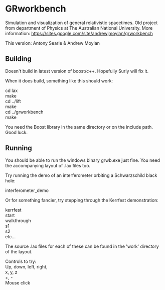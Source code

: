 GRworkbench
===========

Simulation and visualization of general relativistic spacetimes. Old project from department of Physics at The Australian National University. More information: https://sites.google.com/site/andrewjmoylan/grworkbench

This version: Antony Searle & Andrew Moylan

Building
--------

Doesn't build in latest version of boost/c++. Hopefully Surly will fix it.

When it does build, something like this should work:

cd lax<br>
make<br>
cd ../lift<br>
make<br>
cd ../grworkbench<br>
make<br>

You need the Boost library in the same directory or on the include path. Good luck.

Running
-------

You should be able to run the windows binary grwb.exe just fine. You need the accompanying layout of .lax files too.

Try running the demo of an interferometer orbiting a Schwarzschild black hole:

interferometer_demo

Or for something fancier, try stepping through the Kerrfest demonstration:

kerrfest<br>
start<br>
walkthrough<br>
s1<br>
s2<br>
etc...<br>

The source .lax files for each of these can be found in the 'work' directory of the layout.

Controls to try:<br>
Up, down, left, right,<br>
x, y, z<br>
+, -<br>
Mouse click
